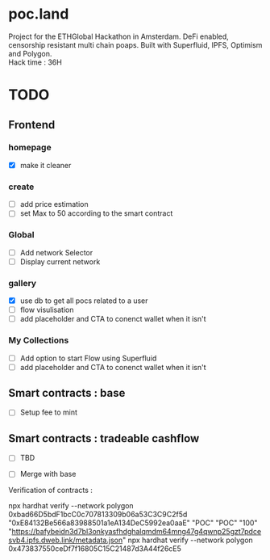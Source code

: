 # poc.land

Project for the ETHGlobal Hackathon in Amsterdam.
DeFi enabled, censorship resistant multi chain poaps. Built with Superfluid, IPFS, Optimism and Polygon.   
Hack time : 36H

# TODO 

## Frontend
### homepage 
- [x] make it cleaner

### create
- [ ] add price estimation
- [ ] set Max to 50 according to the smart contract

### Global
- [ ] Add network Selector
- [ ] Display current network

### gallery
- [x] use db to get all pocs related to a user
- [ ] flow visulisation
- [ ] add placeholder and CTA to conenct wallet when it isn't

### My Collections
- [ ] Add option to start Flow using Superfluid
- [ ] add placeholder and CTA to conenct wallet when it isn't

## Smart contracts : base
- [ ] Setup fee to mint

## Smart contracts : tradeable cashflow
- [ ] TBD
- [ ] Merge with base


Verification of contracts : 

npx hardhat verify --network polygon 0xbad66D5bdF1bcC0c707813309b06a53C3C9C2f5d "0xE84132Be566a83988501a1eA134DeC5992ea0aaE" "POC" "POC" "100" "https://bafybeidn3d7bl3onkyasfhdghalqmdm64mng47g4qwnp25gzt7pdcesvb4.ipfs.dweb.link/metadata.json"
npx hardhat verify --network polygon 0x473837550ceDf7f16805C15C21487d3A44f26cE5


